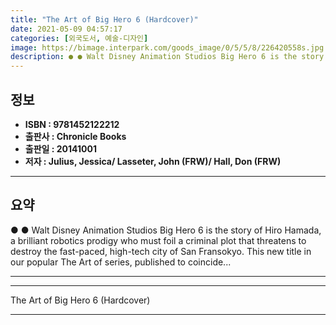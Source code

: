 ```yaml
---
title: "The Art of Big Hero 6 (Hardcover)"
date: 2021-05-09 04:57:17
categories: [외국도서, 예술-디자인]
image: https://bimage.interpark.com/goods_image/0/5/5/8/226420558s.jpg
description: ● ● Walt Disney Animation Studios Big Hero 6 is the story of Hiro Hamada, a brilliant robotics prodigy who must foil a criminal plot that threatens to destroy
---
```


## **정보**

- **ISBN : 9781452122212**
- **출판사 : Chronicle Books**
- **출판일 : 20141001**
- **저자 : Julius, Jessica/ Lasseter, John (FRW)/ Hall, Don (FRW)**

------



## **요약**

●  ●  Walt Disney Animation Studios Big Hero 6 is the story of Hiro Hamada, a brilliant robotics prodigy who must foil a criminal plot that threatens to destroy the fast-paced, high-tech city of San Fransokyo. This new title in our popular The Art of series, published to coincide... 

------



------


The Art of Big Hero 6 (Hardcover) 

------


